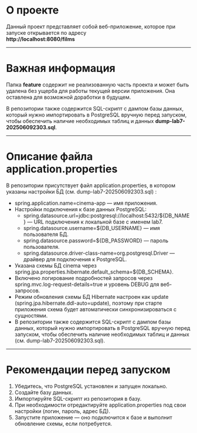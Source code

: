 # О проекте

Данный проект представляет собой веб-приложение, которое при запуске открывается по адресу  
**http://localhost:8080/films**

---

# Важная информация

Папка **feature** содержит не реализованную часть проекта и может быть удалена без ущерба для работы текущей версии приложения. Она оставлена для возможной доработки в будущем.

В репозитории также содержится SQL-скрипт с дампом базы данных, который нужно импортировать в PostgreSQL вручную перед запуском, чтобы обеспечить наличие необходимых таблиц и данных **dump-lab7-202506092303.sql**.

---

# Описание файла application.properties

В репозитории присутствует файл application.properties, в котором указаны настройки БД (см. dump-lab7-202506092303.sql) :

- spring.application.name=cinema-app — имя приложения.
- Настройки подключения к базе данных PostgreSQL:
  - spring.datasource.url=jdbc:postgresql://localhost:5432/${DB_NAME} — URL подключения к локальной базе с именем lab7.
  - spring.datasource.username=${DB_USERNAME} — имя пользователя БД.
  - spring.datasource.password=${DB_PASSWORD} — пароль пользователя.
  - spring.datasource.driver-class-name=org.postgresql.Driver — драйвер для подключения к PostgreSQL.
- Указана схемы БД cinema через spring.jpa.properties.hibernate.default_schema=${DB_SCHEMA}.
- Включено логирование подробностей запросов через spring.mvc.log-request-details=true и уровень DEBUG для веб-запросов.
- Режим обновления схемы БД Hibernate настроен как update (spring.jpa.hibernate.ddl-auto=update), поэтому при старте приложения схема будет автоматически синхронизироваться с сущностями.
- В репозитории также содержится SQL-скрипт с дампом базы данных, который нужно импортировать в PostgreSQL вручную перед запуском, чтобы обеспечить наличие необходимых таблиц и данных (см. dump-lab7-202506092303.sql).

---

# Рекомендации перед запуском

1. Убедитесь, что PostgreSQL установлен и запущен локально.
2. Создайте базу данных.
3. Импортируйте SQL-скрипт из репозитория в базу.
4. При необходимости отредактируйте application.properties под свои настройки (логин, пароль, адрес БД).
5. Запустите приложение — оно подключится к базе и выполнит обновление схемы, если потребуется.

